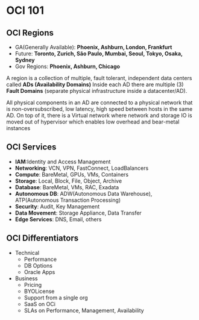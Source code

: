# OCI 101
## OCI Regions
- GA(Generally Available): **Phoenix, Ashburn, London, Frankfurt**
- Future: **Toronto, Zurich, São Paulo, Mumbai, Seoul, Tokyo, Osaka, Sydney**
- Gov Regions: **Phoenix, Ashburn, Chicago**

A region is a collection of multiple, fault tolerant, independent data centers called **ADs (Availability Domains)**
Inside each AD there are multiple (3) **Fault Domains** (separate physical infrastructure inside a datacenter/AD).

All physical components in an AD are connected to a physical network that is non-oversubscribed, low latency, high speed between hosts in the same AD. On top of it, there is a Virtual network where network and storage IO is moved out of hypervisor which enables low overhead and bear-metal instances

## OCI Services
- **IAM**:Identity and Access Management
- **Networking**: VCN, VPN, FastConnect, LoadBalancers
- **Compute**: BareMetal, GPUs, VMs, Containers
- **Storage**: Local, Block, File, Object, Archive
- **Database**: BareMetal, VMs, RAC, Exadata
- **Autonomous DB**: ADW(Autonomous Data Warehouse), ATP(Autonomous Transaction Processing)
- **Security**: Audit, Key Management
- **Data Movement**: Storage Appliance, Data Transfer
- **Edge Services**: DNS, Email, others

## OCI Differentiators
- Technical
  - Performance
  - DB Options
  - Oracle Apps
- Business
  - Pricing
  - BYOLicense
  - Support from a single org
  - SaaS on OCi
  - SLAs on Performance, Management, Availability
